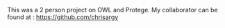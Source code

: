 This was a 2 person project on OWL and Protege.
My collaborator can be found at : https://github.com/chrisargy
